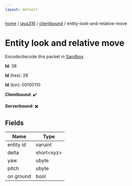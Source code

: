 ```yaml
---
layout: default
---
```


[home](/)  /  [java316](/protocol/java316)  /  [clientbound](/protocol/java316/clientbound)  /  entity-look-and-relative-move

# Entity look and relative move

Encode/decode this packet in [Sandbox](../../../sandbox/java316#Clientbound.EntityLookAndRelativeMove)

**Id**: 38

**Id** (hex): 26

**Id** (bin): 00100110

**Clientbound**: ✔️

**Serverbound**: ✖️

## Fields

Name | Type
---|---
entity id | varuint
delta | short&lt;xyz&gt;
yaw | ubyte
pitch | ubyte
on ground | bool
